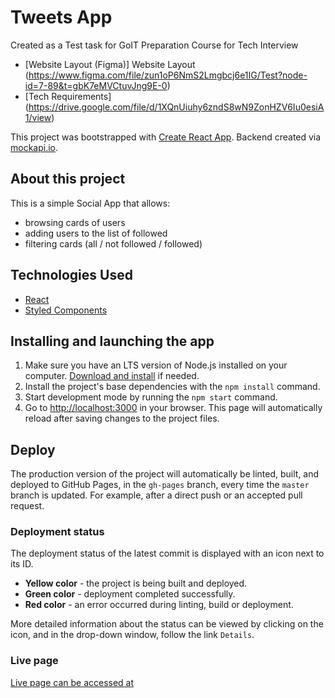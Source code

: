 # Tweets App

Created as a Test task for GoIT Preparation Course for Tech Interview

- [Website Layout (Figma)] Website Layout (https://www.figma.com/file/zun1oP6NmS2Lmgbcj6e1IG/Test?node-id=7-89&t=gbK7eMVCtuvJng9E-0)
- [Tech Requirements] (https://drive.google.com/file/d/1XQnUiuhy6zndS8wN9ZonHZV6Iu0esiA1/view)

This project was bootstrapped with [Create React App](https://github.com/facebook/create-react-app). Backend created via [mockapi.io](https://mockapi.io/projects).

## About this project

This is a simple Social App that allows:

- browsing cards of users
- adding users to the list of followed
- filtering cards (all / not followed / followed)

## Technologies Used

- [React](https://reactjs.org/)
- [Styled Components](https://styled-components.com/)

## Installing and launching the app

1. Make sure you have an LTS version of Node.js installed on your computer.
   [Download and install](https://nodejs.org/en/) if needed.
2. Install the project's base dependencies with the `npm install` command.
3. Start development mode by running the `npm start` command.
4. Go to [http://localhost:3000](http://localhost:3000) in your browser. This
   page will automatically reload after saving changes to the project files.

## Deploy

The production version of the project will automatically be linted, built, and
deployed to GitHub Pages, in the `gh-pages` branch, every time the `master` branch
is updated. For example, after a direct push or an accepted pull request.

### Deployment status

The deployment status of the latest commit is displayed with an icon next to its
ID.

- **Yellow color** - the project is being built and deployed.
- **Green color** - deployment completed successfully.
- **Red color** - an error occurred during linting, build or deployment.

More detailed information about the status can be viewed by clicking on the
icon, and in the drop-down window, follow the link `Details`.

### Live page

[Live page can be accessed at](https://gannakov.github.io/tweets-app/)
